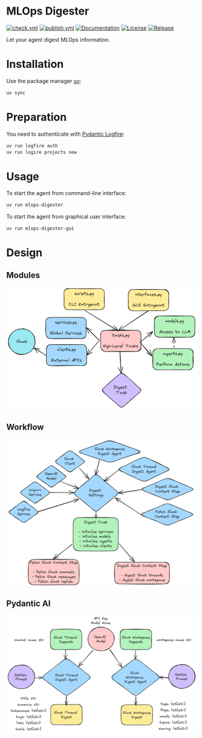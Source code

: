 # MLOps Digester

[![check.yml](https://github.com/fmind/mlops-digester/actions/workflows/check.yml/badge.svg)](https://github.com/fmind/mlops-digester/actions/workflows/check.yml)
[![publish.yml](https://github.com/fmind/mlops-digester/actions/workflows/publish.yml/badge.svg)](https://github.com/fmind/mlops-digester/actions/workflows/publish.yml)
[![Documentation](https://img.shields.io/badge/documentation-available-brightgreen.svg)](https://fmind.github.io/mlops-digester/)
[![License](https://img.shields.io/github/license/fmind/mlops-digester)](https://github.com/fmind/mlops-digester/blob/main/LICENCE.txt)
[![Release](https://img.shields.io/github/v/release/fmind/mlops-digester)](https://github.com/fmind/mlops-digester/releases)

Let your agent digest MLOps information.

# Installation

Use the package manager [uv](https://docs.astral.sh/uv/):

```bash
uv sync
```

# Preparation

You need to authenticate with [Pydantic Logfire](https://pydantic.dev/logfire):

```bash
uv run logfire auth
uv run logire projects new
```

# Usage

To start the agent from command-line interface:

```bash
uv run mlops-digester
```

To start the agent from graphical user interface:

```bash
uv run mlops-digester-gui
```

# Design

## Modules

![Module](images/modules.png)

## Workflow

![Workflow](images/workflows.png)

## Pydantic AI

![Pydantic AI](images/pydantic-ai.png)
